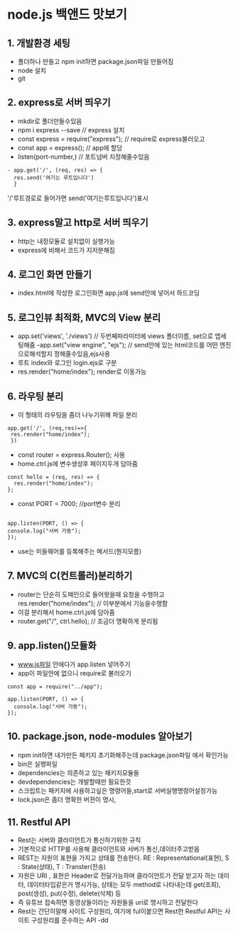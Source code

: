 # node.js 백앤드 맛보기

## 1. 개발환경 세팅

- 폴더하나 만들고 npm init하면 package.json파일 만들어짐
- node 설치
- git

## 2. express로 서버 띄우기

- mkdir로 폴더만들수있음
- npm i express --save // express 설치
- const express = require("express"); // require로 express불러오고
- const app = express(); // app에 할당
- listen(port-number,) // 포트넘버 지정해줄수있음

```
- app.get('/', (req, res) => {
  res.send('여기는 루트입니다')
  }
```

'/'루트경로로 들어가면 send('여기는루트입니다')표시

## 3. express말고 http로 서버 띄우기

- http는 내장모듈로 설치없이 실행가능
- express에 비해서 코드가 지저분해짐

## 4. 로그인 화면 만들기

- index.html에 작성한 로그인화면 app.js에 send안에 넣어서 하드코딩

## 5. 로그인뷰 최적화, MVC의 View 분리

- app.set('views', './views') // 두번째파라미터에 views 폴더이름, set으로 앱세팅해줌
  -app.set("view engine", "ejs"); // send안에 있는 html코드를 어떤 엔진으로해석할지 정해줄수있음,ejs사용
- 루트 index와 로그인 login.ejs로 구분
- res.render("home/index"); render로 이동가능

## 6. 라우팅 분리

- 이 형태의 라우팅을 좀더 나누기위해 파일 분리

```
app.get('/', (req,res)=>{
 res.render("home/index");
 })
```

- const router = express.Router(); 사용
- home.ctrl.js에 변수생성후 페이지두개 담아줌

```
const hello = (req, res) => {
  res.render("home/index");
};
```

- const PORT = 7000; //port변수 분리

```

app.listen(PORT, () => {
console.log("서버 가동");
});

```

- use는 미들웨어를 등록해주는 메서드(뭔지모름)

## 7. MVC의 C(컨트롤러)분리하기

- router는 단순히 도메인으로 들어왓을때 요청을 수행하고
  res.render("home/index"); // 이부분에서 기능을수행함
- 이걸 분리해서 home.ctrl.js에 담아줌
- router.get("/", ctrl.hello); // 조금더 명확하게 분리됨

## 9. app.listen()모듈화

- www.js파일 안에다가 app.listen 넣어주기
- app이 파일안에 없으니 require로 불러오기

```
const app = require("../app");

app.listen(PORT, () => {
  console.log("서버 가동");
});
```

## 10. package.json, node-modules 알아보기

- npm init하면 내가만든 페키지 초기화해주는데 package.json파일
  에서 확인가능
- bin은 실행파일
- dependencies는 의존하고 있는 패키지모듈들
- devdependencies는 개발할때만 필요한것
- 스크립트는 패키지에 사용하고싶은 명령어들,start로 서버실행명령어설정가능
- lock.json은 좀더 명확한 버젼이 명시,

## 11. Restful API

- Rest는 서버와 클라이언트가 통신하기위한 규칙
- 기본적으로 HTTP를 사용해 클라이언트와 서버가 통신,데이터주고받음
- REST는 자원의 표현을 가지고 상태를 전송한다.
  RE : Representational(표현),
  S : State(상태),
  T : Transter(전송)
- 자원은 URI , 표현은 Header로 전달가능하며 클라이언트가 전달 받고자 하는 데이터, 데이터타입같은거 명시가능, 상태는 모두 method로 나타내는데
  get(조회), post(생성), put(수정), delete(삭제) 등
- 즉 유튜브 접속하면 동영상들이라는 자원들을 uri로 명시하고
  전달한다
- Rest는 간단히말해 사이트 구성원리, 여기에 ful이붙으면 Rest한
  Restful API는 사이트 구성원리를 준수하는 API
  -dd
